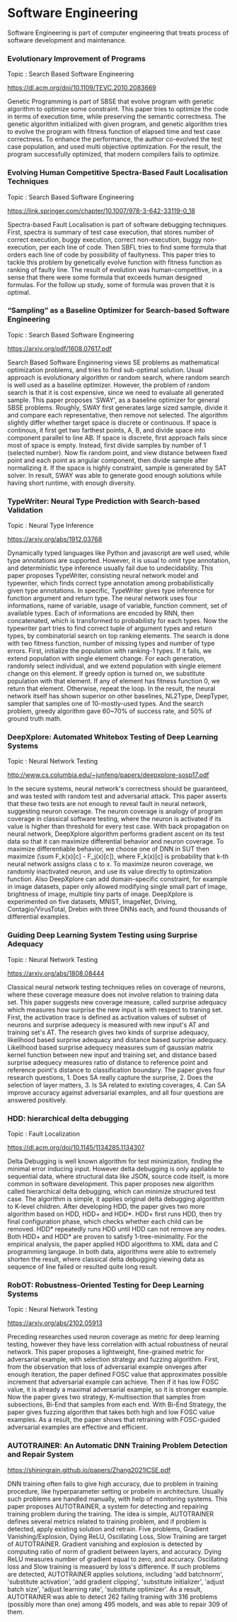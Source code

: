 # Software Engineering
Software Engineering is part of computer engineering that treats process of software development and maintenance.

### Evolutionary Improvement of Programs

Topic : Search Based Software Engineering

<https://dl.acm.org/doi/10.1109/TEVC.2010.2083669>

Genetic Programming is part of SBSE that evolve program with genetic algorithm to optimize some constraint.
This paper tries to optimize the code in terms of execution time, while preserving the semantic correctness.
The genetic algorithm initialized with given program, and genetic algorithm tries to evolve the program
with fitness function of elapsed time and test case correctness. 
To enhance the performance, the author co-evolved the test case population, and used multi objective optimization.
For the result, the program successfully optimized, that modern compilers fails to optimize.

### Evolving Human Competitive Spectra-Based Fault Localisation Techniques

Topic : Search Based Software Engineering

<https://link.springer.com/chapter/10.1007/978-3-642-33119-0_18>

Spectra-based Fault Localisation is part of software debugging techniques.
First, spectra is summary of test case execution, that stores number of correct execution, buggy execution,
correct non-execution, buggy non-execution, per each line of code.
Then SBFL tries to find some formula that orders each line of code by possibility of faultyness.
This paper tries to tackle this problem by genetically evolve function with fitness function as ranking of faulty line.
The result of evolution was human-competitive, in a sense that there were some formula that exceeds human designed formulas.
For the follow up study, some of formula was proven that it is optimal.

### “Sampling” as a Baseline Optimizer for Search-based Software Engineering

Topic : Search Based Software Engineering

<https://arxiv.org/pdf/1608.07617.pdf>

Search Based Software Enginnering views SE problems as mathematical optimization problems, and tries to find sub-optimal solution.
Usual approach is evolutionary algorithm or random search, where random search is well used as a baseline optimizer.
However, the problem of random search is that it is cost expensive, since we need to evaluate all generated sample.
This paper proposes 'SWAY', as a baseline optimizer for general SBSE problems.
Roughly, SWAY first generates large sized sample, divide it and compare each representative, then remove not selected.
The algorithm slightly differ whether target space is discrete or continuous.
If space is continous, it first get two farthest points, A, B, and divide space into component parallel to line AB.
If space is discrete, first approach fails since most of space is empty. Instead, first divide samples by number of 1 (selected number).
Now fix random point, and view distance between fixed point and each point as angular component, then divide sample after normalizing it.
If the space is highly constraint, sample is generated by SAT solver.
In result, SWAY was able to generate good enough solutions while having short runtime, with enough diversity.

### TypeWriter: Neural Type Prediction with Search-based Validation

Topic : Neural Type Inference

<https://arxiv.org/abs/1912.03768>

Dynamically typed languages like Python and javascript are well used, while type annotations are supported.
However, it is usual to omit type annotation, and deterministic type inference usually fail due to undecidability.
This paper proposes TypeWriter, consisting neural network model and typewriter, which finds correct type annotation among probabilistically given type annotations.
In specific, TypeWriter gives type inference for function argument and return type. 
The neural network uses four informations, name of variable, usage of variable, function comment, set of available types.
Each of informations are encoded by RNN, then concatenated, which is transformed to probabilisty for each types.
Now the typewriter part tries to find correct tuple of argument types and return types, by combinatorial search on top ranking elements.
The search is done with two fitness function, number of missing types and number of type errors. 
First, initialize the population with ranking-1 types. If it fails, we extend population with single element change.
For each generation, randomly select individual, and we extend population with single element change on this element.
If greedy option is turned on, we substitute population with that element. 
If any of element has fitness function 0, we return that element. Otherwise, repeat the loop.
In the result, the neural network itself has shown superior on other baselines, NL2Type, DeepTyper, sampler that samples one of 10-mostly-used types.
And the search problem, greedy algorithm gave 60~70% of success rate, and 50% of ground truth math.

### DeepXplore: Automated Whitebox Testing of Deep Learning Systems

Topic : Neural Network Testing

<http://www.cs.columbia.edu/~junfeng/papers/deepxplore-sosp17.pdf>

In the secure systems, neural network's correctness should be guaranteed, and was tested with random test and adversarial attack.
This paper asserts that these two tests are not enough to reveal fault in neural network, suggesting neuron coverage.
The neuron coverage is analogy of program coverage in classical software testing, where the neuron is activated if its value is higher than threshold for every test case.
With back propagation on neural network, DeepXplore algorithm performs gradient ascent on its test data so that it can maximize differential behavior and neuron coverage.
To maximize differentiable behavior, we choose one of DNN in SUT then maximize (\sum F_k(x)\[c\] - F_j(x)\[c\]), where F_k(x)\[c\] is probability that k-th neural network assigns class c to x. 
To maximize neuron coverage, we randomly inactivated neuron, and use its value directly to optimization function.
Also DeepXplore can add domain-specific constraint, for example in image datasets, paper only allowed modifying single small part of image, brightness of image, multiple tiny parts of image.
DeepXplore is experimented on five datasets, MNIST, ImageNet, Driving, Contagio/VirusTotal, Drebin with three DNNs each, and found thousands of differential examples.

### Guiding Deep Learning System Testing using Surprise Adequacy

Topic : Neural Network Testing

<https://arxiv.org/abs/1808.08444>

Classical neural network testing techniques relies on coverage of neurons, where these coverage measure does not involve relation to training data set.
This paper suggests new coverage measure, called surprise adequacy which measures how surprise the new input is with respect to traning set.
First, the activation trace is defined as activation values of subset of neurons and surprise adequecy is measured with new input's AT and training set's AT.
The research gives two kinds of surprise adequacy, likelihood based surprise adequacy and distance based surprise adequacy.
Likelihood based surprise adequecy measures sum of gaussian matrix kernel function between new input and training set, and distance based surprise adequecy measures ratio of distance to reference point and reference point's distance to classification boundary.
The paper gives four research questions, 1. Does SA really capture the surprise, 2. Does the selection of layer matters, 3. Is SA related to existing coverages, 4. Can SA improve accuracy against adversarial examples, and all four questions are answered positively.

### HDD: hierarchical delta debugging

Topic : Fault Localization

<https://dl.acm.org/doi/10.1145/1134285.1134307>

Delta Debugging is well known algorithm for test minimization, finding the minimal error inducing input.
However delta debugging is only appliable to sequential data, where structural data like JSON, source code itself, is more common in software development.
This paper proposes new algorithm called hierarchical delta debugging, which can minimize structured test case. 
The algorithm is simple, it applies original delta debugging algorithm to K-level children. 
After developing HDD, the paper gives two more algorithm based on HDD, HDD+ and HDD*.
HDD+ first runs HDD, then try final configuration phase, which checks whether each child can be removed. 
HDD* repeatedly runs HDD until HDD can not remove any nodes. Both HDD+ and HDD* are proven to satisfy 1-tree-minimality.
For the empirical analysis, the paper applied HDD algorithms to XML data and C programming langauge. 
In both data, algorithms were able to extremely shorten the result, where classical delta debugging viewing data as sequence of line failed or resulted quite long result.

### RobOT: Robustness-Oriented Testing for Deep Learning Systems

Topic : Neural Network Testing

<https://arxiv.org/abs/2102.05913>

Preceding researches used neuron coverage as metric for deep learning testing, however they have less correlation with actual robustness of neural network.
This paper proposes a lightweight, fine-grained metric for adversarial example, with selection strategy and fuzzing algorithm.
First, from the observation that loss of adversarial example onverges after enough iteration, the paper defined FOSC value that approximates possible increment that adversarial example can achieve. 
Then if it has low FOSC value, it is already a maximal adversarial example, so it is stronger example.
Now the paper gives two strategy, K-multisection that samples from subsections, Bi-End that samples from each end. 
With Bi-End Strategy, the paper gives fuzzing algorithm that takes both high and low FOSC value examples.
As a result, the paper shows that retraining with FOSC-guided adversarial examples are effective and efficient.

### AUTOTRAINER: An Automatic DNN Training Problem Detection and Repair System

<https://shiningrain.github.io/papers/Zhang2021ICSE.pdf>

DNN training often fails to give high accuracy, due to problem in training procedure, like hyperparameter setting or probelm in architecture.
Usually such problems are handled manually, with help of monitoring systems.
This paper proposes AUTOTRAINER, a system for detecting and repairing training problem during the training.
The idea is simple, AUTOTRAINER defines several metrics related to training problem, and if problem is detected, apply existing solution and retrain.
Five problems, Gradient Vanishing/Explosion, Dying ReLU, Oscillating Loss, Slow Training are target of AUTOTRAINER.
Gradient vanishing and explosion is detected by computing ratio of norm of gradient between layers, and accuracy.
Dying ReLU measures number of gradient equal to zero, and accuracy. Oscillating loss and Slow training is measuerd by loss's difference.
If such problems are detected, AUTOTRAINER applies solutions, including 'add batchnorm', 'substitute activation', 'add gradient clipping',
'substitute initializer', 'adjust batch size', 'adjust learning rate', 'substitute optimizer'.
As a result, AUTOTRAINER was able to detect 262 failing training with 316 problems (possibly more than one) among 495 models, and was able to repair 309 of them.
